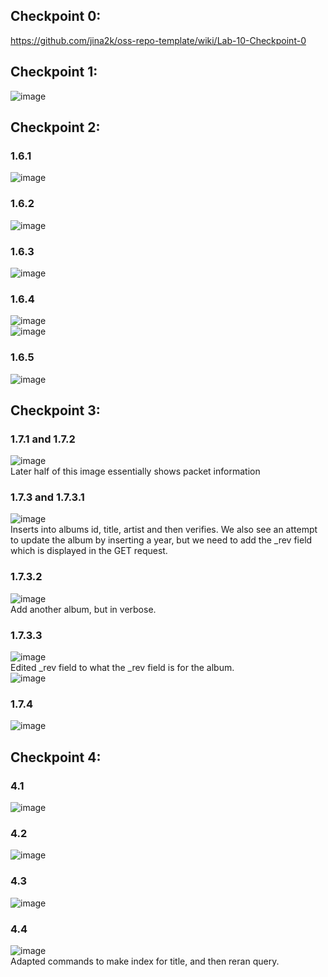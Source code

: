 ## Checkpoint 0:
https://github.com/jina2k/oss-repo-template/wiki/Lab-10-Checkpoint-0

## Checkpoint 1:
![image](https://user-images.githubusercontent.com/66571652/161308348-4fb71c6b-6f03-42a0-8568-19c59258ccf3.png)

## Checkpoint 2:
### 1.6.1
![image](https://user-images.githubusercontent.com/66571652/161314683-b4d2d298-a860-4a57-882e-b9ac149dc126.png)
### 1.6.2
![image](https://user-images.githubusercontent.com/66571652/161314885-fd57188c-8679-46e2-bc09-68abe250b647.png)
### 1.6.3
![image](https://user-images.githubusercontent.com/66571652/161315145-384cd992-0760-4ca7-aa1c-7f0e0e93c1fc.png)
### 1.6.4
![image](https://user-images.githubusercontent.com/66571652/161315555-cc97d78b-6b75-4dc1-8b24-6f190bcdd205.png) </br>
![image](https://user-images.githubusercontent.com/66571652/161315985-8fb2bb4e-ecdf-4619-8787-9b61bb316375.png)
### 1.6.5
![image](https://user-images.githubusercontent.com/66571652/161316347-061e51f1-c81d-4146-8880-73387208a285.png)

## Checkpoint 3:
### 1.7.1 and 1.7.2
![image](https://user-images.githubusercontent.com/66571652/161319233-0fc975d9-7c5d-454a-ae1f-deaebd2e6029.png) </br>
Later half of this image essentially shows packet information
### 1.7.3 and 1.7.3.1
![image](https://user-images.githubusercontent.com/66571652/161319933-4f4da3f2-70a8-4663-8a61-b282203acf12.png) </br>
Inserts into albums id, title, artist and then verifies. We also see an attempt to update the album by inserting a year, but we need to add the \_rev field
which is displayed in the GET request.
### 1.7.3.2
![image](https://user-images.githubusercontent.com/66571652/161320339-8422ae6a-d96c-415a-a85f-425326c53304.png) </br>
Add another album, but in verbose.
### 1.7.3.3
![image](https://user-images.githubusercontent.com/66571652/161321285-e3d2463f-cb82-451b-ba4d-b9862d2d157c.png) </br>
Edited \_rev field to what the \_rev field is for the album. </br>
![image](https://user-images.githubusercontent.com/66571652/161322126-2cca87fc-5cce-4b52-ae4a-46856b0447c9.png)
### 1.7.4
![image](https://user-images.githubusercontent.com/66571652/161322583-c5a002ed-103f-4530-992d-c4028ca76b20.png) </br>

## Checkpoint 4:
### 4.1
![image](https://user-images.githubusercontent.com/66571652/161324063-b9a6043d-62ba-4acd-adf1-2976bac87448.png)
### 4.2
![image](https://user-images.githubusercontent.com/66571652/161324281-55885b77-0211-460f-9569-051ae762bce3.png)
### 4.3
![image](https://user-images.githubusercontent.com/66571652/161325427-150efdff-f1fa-434e-aad9-53912840d077.png)
### 4.4
![image](https://user-images.githubusercontent.com/66571652/161325483-2ff25b45-a7fc-415d-a582-e625ae53a2c0.png) </br>
Adapted commands to make index for title, and then reran query.

